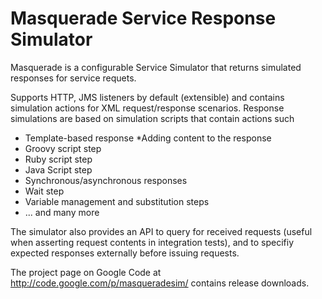 # Masquerade Service Response Simulator
Masquerade is a configurable Service Simulator that returns simulated responses for service requets.

Supports HTTP, JMS listeners by default (extensible) and contains simulation actions for XML request/response scenarios. Response simulations are based on simulation scripts that contain actions such

* Template-based response
*Adding content to the response
* Groovy script step
* Ruby script step
* Java Script step
* Synchronous/asynchronous responses
* Wait step
* Variable management and substitution steps
* ... and many more 

The simulator also provides an API to query for received requests (useful when asserting request contents in integration tests), and to specifiy expected responses externally before issuing requests. 

The project page on Google Code at http://code.google.com/p/masqueradesim/ contains release downloads.
